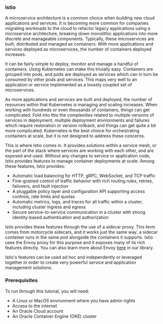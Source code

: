### Istio

A microservice architecture is a common choice when building new cloud applications and services. It is becoming more common for companies migrating workloads to the cloud to refactor legacy applications using a microservice architecture, breaking down monolithic applications into more discrete and manageable components. Typically, these microservices are built, distributed and managed as containers. With more applications and services deployed as microservices, the number of containers deployed increases.

It can be fairly simple to deploy, monitor and manage a handful of containers. Using Kubernetes can make this trivially easy. Containers are grouped into pods, and pods are deployed as services which can in turn be consumed by other pods and services. This maps very well to an application or service implemented as a loosely coupled set of microservices.

As more applications and services are built and deployed, the number of resources within that Kubernetes is managing and scaling increases. When working with hundreds or even thousands of containers, things can get complicated. Fold into this the complexities related to multiple versions of services in deployment, multiple deployment environments and failures which require restoration or version rollback, and things can get quite a bit more complicated. Kubernetes is the best choice for orchestrating containers at scale, but it is not designed to address these concerns.

This is where Istio comes in. It provides solutions within a service mesh, or the part of the stack where services are working with each other, and are exposed and used. Without any changes to service or application code, Istio provides features to manage container deployments at scale. Among these features, Istio provides:

* Automatic load balancing for HTTP, gRPC, WebSocket, and TCP traffic
* Fine-grained control of traffic behavior with rich routing rules, retries, failovers, and fault injection
* A pluggable policy layer and configuration API supporting access controls, rate limits and quotas
* Automatic metrics, logs, and traces for all traffic within a cluster, including cluster ingress and egress
* Secure service-to-service communication in a cluster with strong identity-based authentication and authorization

Istio provides these features through the use of a sidecar proxy. This term comes from motorcycle sidecars, and it works just the same way; a sidecar container runs in the same pod alongside the containers it supports. Istio uses the Envoy proxy for this purpose and it exposes many of its rich features directly. You can also learn more about Envoy [here](https://cloudnative.oracle.com/template.html#distributed-systems-management/service-mesh-and-discovery/envoy/readme.md) in our library.

Istio's features can be used ad hoc and independently or leveraged together in order to create very powerful service and application management solutions.

### Prerequisites

To run through this tutorial, you will need:

* A Linux or MacOS environment where you have admin rights
* Access to the internet
* An Oracle Cloud account
* An Oracle Container Engine (OKE) cluster
